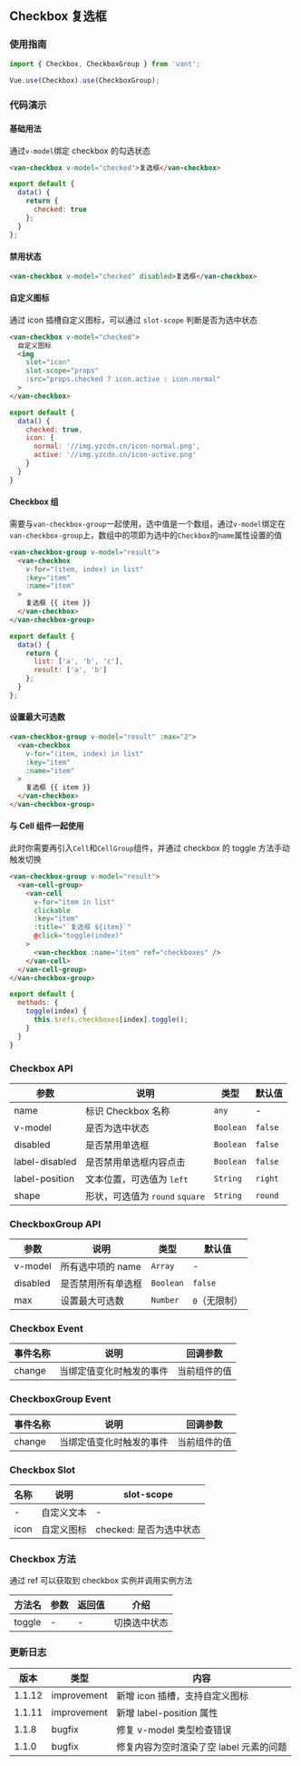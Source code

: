 ## Checkbox 复选框

### 使用指南
``` javascript
import { Checkbox, CheckboxGroup } from 'vant';

Vue.use(Checkbox).use(CheckboxGroup);
```

### 代码演示

#### 基础用法
通过`v-model`绑定 checkbox 的勾选状态

```html
<van-checkbox v-model="checked">复选框</van-checkbox>
```

```javascript
export default {
  data() {
    return {
      checked: true
    };
  }
};
```

#### 禁用状态

```html
<van-checkbox v-model="checked" disabled>复选框</van-checkbox>
```

#### 自定义图标
通过 icon 插槽自定义图标，可以通过 `slot-scope` 判断是否为选中状态

```html
<van-checkbox v-model="checked">
  自定义图标
  <img
    slot="icon"
    slot-scope="props"
    :src="props.checked ? icon.active : icon.normal"
  >
</van-checkbox>
```

```js
export default {
  data() {
    checked: true,
    icon: {
      normal: '//img.yzcdn.cn/icon-normal.png',
      active: '//img.yzcdn.cn/icon-active.png'
    }
  }
}
```

#### Checkbox 组

需要与`van-checkbox-group`一起使用，选中值是一个数组，通过`v-model`绑定在`van-checkbox-group`上，数组中的项即为选中的`Checkbox`的`name`属性设置的值

```html
<van-checkbox-group v-model="result">
  <van-checkbox
    v-for="(item, index) in list"
    :key="item"
    :name="item"
  >
    复选框 {{ item }}
  </van-checkbox>
</van-checkbox-group>
```

```javascript
export default {
  data() {
    return {
      list: ['a', 'b', 'c'],
      result: ['a', 'b']
    };
  }
};
```

#### 设置最大可选数

```html
<van-checkbox-group v-model="result" :max="2">
  <van-checkbox
    v-for="(item, index) in list"
    :key="item"
    :name="item"
  >
    复选框 {{ item }}
  </van-checkbox>
</van-checkbox-group>
```

#### 与 Cell 组件一起使用

此时你需要再引入`Cell`和`CellGroup`组件，并通过 checkbox 的 toggle 方法手动触发切换

```html
<van-checkbox-group v-model="result">
  <van-cell-group>
    <van-cell
      v-for="item in list"
      clickable
      :key="item"
      :title="`复选框 ${item}`"
      @click="toggle(index)"
    >
      <van-checkbox :name="item" ref="checkboxes" />
    </van-cell>
  </van-cell-group>
</van-checkbox-group>
```

```js
export default {
  methods: {
    toggle(index) {
      this.$refs.checkboxes[index].toggle();
    }
  }
}
```

### Checkbox API

| 参数 | 说明 | 类型 | 默认值 |
|-----------|-----------|-----------|-------------|
| name | 标识 Checkbox 名称 | `any` | - |
| v-model | 是否为选中状态 | `Boolean` | `false` |
| disabled | 是否禁用单选框 | `Boolean` | `false` |
| label-disabled | 是否禁用单选框内容点击 | `Boolean` | `false` |
| label-position | 文本位置，可选值为 `left` | `String` | `right` |
| shape | 形状，可选值为 `round` `square` | `String` | `round` |

### CheckboxGroup API

| 参数 | 说明 | 类型 | 默认值 |
|-----------|-----------|-----------|-------------|
| v-model | 所有选中项的 name | `Array` | - |
| disabled | 是否禁用所有单选框 | `Boolean` | `false` |
| max | 设置最大可选数 | `Number` | `0`（无限制） |

### Checkbox Event

| 事件名称 | 说明 | 回调参数 |
|-----------|-----------|-----------|
| change | 当绑定值变化时触发的事件 | 当前组件的值 |

### CheckboxGroup Event

| 事件名称 | 说明 | 回调参数 |
|-----------|-----------|-----------|
| change | 当绑定值变化时触发的事件 | 当前组件的值 |

### Checkbox Slot

| 名称 | 说明 | slot-scope |
|-----------|-----------|-----------|
| - | 自定义文本 | - |
| icon | 自定义图标 | checked: 是否为选中状态 |

### Checkbox 方法

通过 ref 可以获取到 checkbox 实例并调用实例方法

| 方法名 | 参数 | 返回值 | 介绍 |
|-----------|-----------|-----------|-------------|
| toggle | - | - | 切换选中状态 |

### 更新日志

| 版本 | 类型 | 内容 |
|-----------|-----------|-----------|
| 1.1.12 | improvement | 新增 icon 插槽，支持自定义图标 |
| 1.1.11 | improvement | 新增 label-position 属性 |
| 1.1.8 | bugfix | 修复 v-model 类型检查错误 |
| 1.1.0 | bugfix | 修复内容为空时渲染了空 label 元素的问题 |
